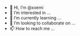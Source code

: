 - 👋 Hi, I’m @xxemi
- 👀 I’m interested in ...
- 🌱 I’m currently learning ...
- 💞️ I’m looking to collaborate on ...
- 📫 How to reach me ...

<!---
xxemi/xxemi is a ✨ special ✨ repository because its `README.md` (this file) appears on your GitHub profile.
You can click the Preview link to take a look at your changes.
--->

